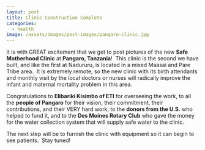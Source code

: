 ```yaml
---
layout: post
title: Clinic Construction Complete
categories:
  - health
image: /assets/images/post-images/pangaro-clinic.jpg
---
```


It is with GREAT excitement that we get to post pictures of the new **Safe Motherhood Clinic** at **Pangaro, Tanzania**!  This clinic is the second we have built, and like the first at Nadururu, is located in a mixed Maasai and Pare Tribe area.  It is extremely remote, so the new clinic with its birth attendants and monthly visit by the local doctors or nurses will radically improve the infant and maternal mortality problem in this area.

Congratulations to **Elibariki Kisimbo of ETI** for overseeing the work, to all the **people of Pangaro** for their vision, their commitment, their contributions, and their VERY hard work, to the **donors from the U.S.** who helped to fund it, and to the **Des Moines Rotary Club** who gave the money for the water collection system that will supply safe water to the clinic.

The next step will be to furnish the clinic with equipment so it can begin to see patients.  Stay tuned!